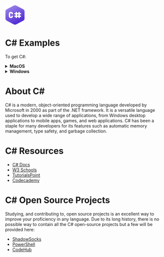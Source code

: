 <img src="https://raw.githubusercontent.com/rtoal/ple/master/docs/resources/csharp-logo-64.png" width="64" height="64">

# C# Examples

To get C#:
<details><summary><b>MacOS</b></summary>
  
Note: You will need to install .NET for this to work
  <br />Go to this <a href="https://dotnet.microsoft.com/en-us/download/dotnet/thank-you/sdk-6.0.402-macos-arm64-installer">link</a> for ARM64 processors and <a href="https://dotnet.microsoft.com/en-us/download/dotnet/thank-you/sdk-6.0.402-macos-x64-installer">this link</a> for Intel processors and install .NET 6 SDK<br />

  Try:
  ```sh
    $ dotnet --version
  ```  
  If this fails, try reinstalling or check your processors hardware.
 </details>
<details><summary><b>Windows</b></summary>
  
<br />We should install .NET for C#: <br />
  Go <a href="https://dotnet.microsoft.com/en-us/download/dotnet/thank-you/sdk-6.0.402-windows-x64-installer">HERE</a> and install the .NET SDK
  Congratulations! You now have .NET installed and can start working with C#
</details>

# About C#

C# is a modern, object-oriented programming language developed by Microsoft in 2000 as part of the .NET framework. It is a versatile language used to develop a wide range of applications, from Windows desktop applications to mobile apps, games, and web applications. C# has been a staple for many developers for its features such as automatic memory management, type safety, and garbage collection.

# C# Resources

- [C# Docs](https://learn.microsoft.com/en-us/dotnet/csharp/)
- [W3 Schools](https://www.w3schools.com/cs/index.php)
- [TutorialsPoint](https://www.tutorialspoint.com/csharp/index.htm)
- [Codecademy](https://www.codecademy.com/learn/learn-c-sharp)

# C# Open Source Projects

Studying, and contributing to, open source projects is an excellent way to improve your proficiency in any language. Due to its long history, there is no possible way to contain all the C# open-source projects but a few will be provided here:
- [ShadowSocks](https://github.com/shadowsocks/shadowsocks-windows)
- [PowerShell](https://github.com/PowerShell/PowerShell)
- [CodeHub](https://github.com/CodeHubApp/CodeHub)
